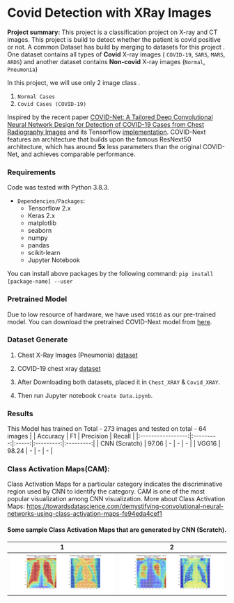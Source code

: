 # Covid Detection with XRay Images

**Project summary:** This project is a classification project on X-ray and CT images. This project is build to detect whether the patient is covid positive or not. A common Dataset has build by merging to datasets for this project . One dataset contains all types of **Covid** X-ray images ( `COVID-19`, `SARS`, `MARS`, `ARDS`) and another dataset contains **Non-covid** X-ray images (`Normal`, `Pneumonia`)

In this project, we will use only 2 image class .
1. `Normal Cases`
2. `Covid Cases (COVID-19)`

Inspired by the recent paper [COVID-Net: A Tailored Deep Convolutional Neural Network Design for Detection of COVID-19 Cases from Chest Radiography Images](https://arxiv.org/pdf/2003.09871.pdf) and its Tensorflow [implementation](https://github.com/lindawangg/COVID-Net). 
COVID-Next features an architecture that builds upon the famous ResNext50 architecture, which has around **5x** less parameters than the original COVID-Net, and achieves comparable performance.

### Requirements

Code was tested with Python 3.8.3.
- `Dependencies/Packages`:
	- Tensorflow 2.x
	- Keras 2.x
	- matplotlib
	- seaborn
	- numpy
	- pandas
	- scikit-learn
	- Jupyter Notebook

You can install above packages by the following command:
`pip install [package-name] --user`

### Pretrained Model

Due to low resource of hardware, we have used `VGG16` as our pre-trained model.
You can download the pretrained COVID-Next model from [here](https://drive.google.com/open?id=1G8vQKBObt52b4qe5cQdoQkdPxjZK3ucI).

### Dataset Generate

1. Chest X-Ray Images (Pneumonia) [dataset](https://www.kaggle.com/paultimothymooney/chest-xray-pneumonia)
2. COVID-19 chest xray [dataset](https://www.kaggle.com/bachrr/covid-chest-xray)

3. After Downloading both datasets, placed it in `Chest_XRAY` & `Covid_XRAY`.
4. Then run Jupyter notebook `Create Data.ipynb`.

### Results

This Model has trained on Total - 273 images and tested on total - 64 images
|                   | Accuracy 	| F1 	| Precision | Recall 	|
|:-----------------:|:---------:|:-----:|:---------:|:---------:|
| CNN (Scratch)		| 97.06		| -		| -			| -			|
| VGG16   			| 98.24  	| - 	| - 		| - 		|


### Class Activation Maps(CAM):
Class Activation Maps for a particular category indicates the discriminative region used by CNN to identify the category. CAM is one of the most popular visualization among CNN visualization. More about Class Activation Maps: https://towardsdatascience.com/demystifying-convolutional-neural-networks-using-class-activation-maps-fe94eda4cef1

#### Some sample Class Activation Maps that are generated by CNN (Scratch). 
1       	  | 2		   
:-------------------------:|:-------------------------:
![](Class_Activation_Images/scratch_activation_0.924_0.999.png)  |  ![](Class_Activation_Images/scratch_activation_0.972_0.996.png)	